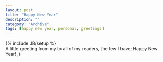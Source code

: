```yaml
--- 
layout: post 
title: "Happy New Year"
description: ""
category: "Archive"
tags: [happy new year, personal, greetings]
---
```

{% include JB/setup %}  
A little greeting from my to all of my readers, the few I have; Happy New Year! ;)
